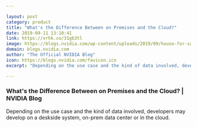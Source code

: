 ```yaml
---

layout: post
category: product
title: "What's the Difference Between on Premises and the Cloud?"
date: 2019-09-11 13:10:41
link: https://vrhk.co/31gb3tl
image: https://blogs.nvidia.com/wp-content/uploads/2019/09/house-for-sale.jpg
domain: blogs.nvidia.com
author: "The Official NVIDIA Blog"
icon: https://blogs.nvidia.com/favicon.ico
excerpt: "Depending on the use case and the kind of data involved, developers may develop on a deskside system, on-prem data center or in the cloud."

---
```


### What's the Difference Between on Premises and the Cloud? | NVIDIA Blog

Depending on the use case and the kind of data involved, developers may develop on a deskside system, on-prem data center or in the cloud.